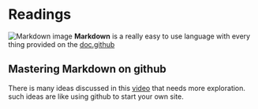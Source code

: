 # Readings
![Markdown image](https://css-tricks.com/wp-content/uploads/2016/01/choose-markdown.jpg)
**Markdown** is a really easy to use language with every thing provided on the [doc.github](https://docs.github.com/en/github/writing-on-github/getting-started-with-writing-and-formatting-on-github/basic-writing-and-formatting-syntax)
## Mastering Markdown on github
There is many ideas discussed in this [video](https://youtu.be/2MsN8gpT6jY) that needs more exploration. such ideas are like using github to start your own site. 
